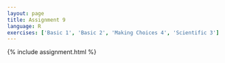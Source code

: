 ```yaml
---
layout: page
title: Assignment 9
language: R
exercises: ['Basic 1', 'Basic 2', 'Making Choices 4', 'Scientific 3']
---
```


{% include assignment.html %}
